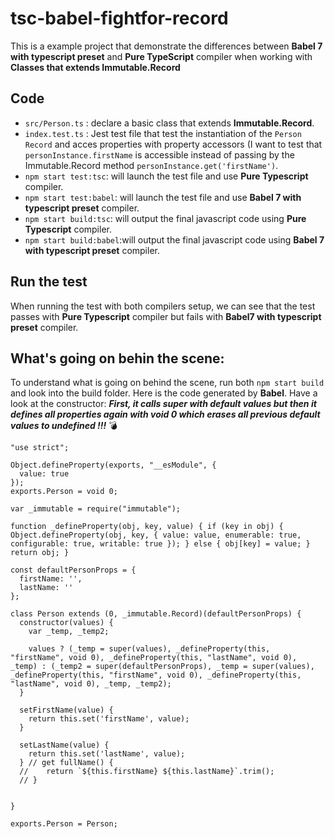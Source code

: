 # tsc-babel-fightfor-record

This is a example project that demonstrate the differences between **Babel 7 with typescript preset** and **Pure TypeScript** compiler when working with **Classes that extends Immutable.Record**

## Code
- `src/Person.ts` : declare a basic class that extends **Immutable.Record**.
- `index.test.ts` : Jest test file that test the instantiation of the `Person Record` and acces properties with property accessors (I want to test that `personInstance.firstName` is accessible instead of passing by the Immutable.Record method `personInstance.get('firstName')`.
- `npm start test:tsc`: will launch the test file and use **Pure Typescript** compiler.
- `npm start test:babel`: will launch the test file and use **Babel 7 with typescript preset** compiler.
- `npm start build:tsc`: will output the final javascript code using **Pure Typescript** compiler.
- `npm start build:babel`:will output the final javascript code using **Babel 7 with typescript preset** compiler.

## Run the test

When running the test with both compilers setup, we can see that the test passes with **Pure Typescript** compiler but fails with **Babel7 with typescript preset** compiler.


## What's going on behin the scene:

To understand what is going on behind the scene, run both `npm start build` and look into the build folder.  Here is the code generated by **Babel**.  Have a look at the constructor: ***First, it calls super with default values but then it defines all properties again with void 0 which erases all previous default values to undefined !!!*** :bomb: 

```
"use strict";

Object.defineProperty(exports, "__esModule", {
  value: true
});
exports.Person = void 0;

var _immutable = require("immutable");

function _defineProperty(obj, key, value) { if (key in obj) { Object.defineProperty(obj, key, { value: value, enumerable: true, configurable: true, writable: true }); } else { obj[key] = value; } return obj; }

const defaultPersonProps = {
  firstName: '',
  lastName: ''
};

class Person extends (0, _immutable.Record)(defaultPersonProps) {
  constructor(values) {
    var _temp, _temp2;

    values ? (_temp = super(values), _defineProperty(this, "firstName", void 0), _defineProperty(this, "lastName", void 0), _temp) : (_temp2 = super(defaultPersonProps), _temp = super(values), _defineProperty(this, "firstName", void 0), _defineProperty(this, "lastName", void 0), _temp, _temp2);
  }

  setFirstName(value) {
    return this.set('firstName', value);
  }

  setLastName(value) {
    return this.set('lastName', value);
  } // get fullName() {
  // 	return `${this.firstName} ${this.lastName}`.trim();
  // }


}

exports.Person = Person;
```
